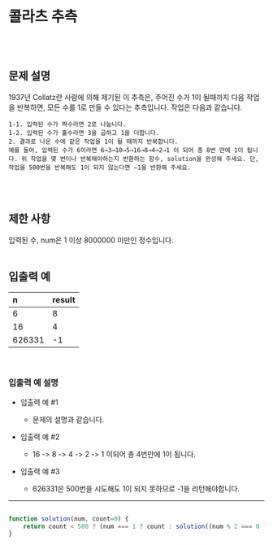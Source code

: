 # 콜라츠 추측
<br/>
<br/>

## 문제 설명
1937년 Collatz란 사람에 의해 제기된 이 추측은, 주어진 수가 1이 될때까지 다음 작업을 반복하면, 모든 수를 1로 만들 수 있다는 추측입니다. 작업은 다음과 같습니다.

```
1-1. 입력된 수가 짝수라면 2로 나눕니다. 
1-2. 입력된 수가 홀수라면 3을 곱하고 1을 더합니다.
2. 결과로 나온 수에 같은 작업을 1이 될 때까지 반복합니다.
예를 들어, 입력된 수가 6이라면 6→3→10→5→16→8→4→2→1 이 되어 총 8번 만에 1이 됩니다. 위 작업을 몇 번이나 반복해야하는지 반환하는 함수, solution을 완성해 주세요. 단, 작업을 500번을 반복해도 1이 되지 않는다면 –1을 반환해 주세요.
```
<br/>
<br/>

## 제한 사항
입력된 수, num은 1 이상 8000000 미만인 정수입니다.
<br/>
<br/>

## 입출력 예
| n | result |
| :--- | :--- |
| 6 | 8 |
| 16 | 4 |
| 626331 | -1 |

<br/>

### 입출력 예 설명
- 입출력 예 #1
	- 문제의 설명과 같습니다.

- 입출력 예 #2
	- 16 -> 8 -> 4 -> 2 -> 1 이되어 총 4번만에 1이 됩니다.

- 입출력 예 #3
	- 626331은 500번을 시도해도 1이 되지 못하므로 -1을 리턴해야합니다.
	
---

```javascript

function solution(num, count=0) {
    return count < 500 ? (num === 1 ? count : solution((num % 2 === 0 ? num / 2 : num * 3 + 1), ++count)) : -1
}

```